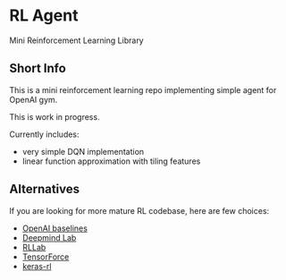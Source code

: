 # RL Agent

Mini Reinforcement Learning Library

## Short Info

This is a mini reinforcement learning repo implementing simple agent for OpenAI gym.

This is work in progress.

Currently includes:
 * very simple DQN implementation
 * linear function approximation with tiling features

## Alternatives

If you are looking for more mature RL codebase, here are few choices:
 * [OpenAI baselines](https://github.com/openai/baselines)
 * [Deepmind Lab](https://github.com/deepmind/lab)
 * [RLLab](https://github.com/rll/rllab)
 * [TensorForce](https://github.com/reinforceio/tensorforce/tree/master/tensorforce)
 * [keras-rl](https://github.com/matthiasplappert/keras-rl/tree/master/rl/agents)
 

